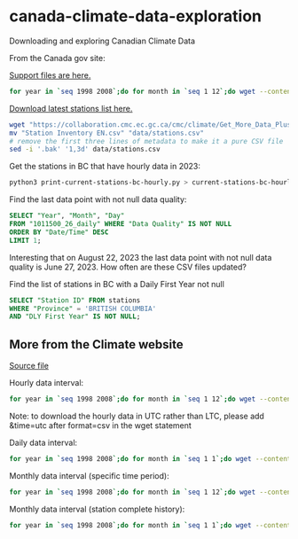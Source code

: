 # canada-climate-data-exploration

Downloading and exploring Canadian Climate Data

From the Canada gov site:

[Support files are here.](https://collaboration.cmc.ec.gc.ca/cmc/climate/Get_More_Data_Plus_de_donnees/)

```bash
for year in `seq 1998 2008`;do for month in `seq 1 12`;do wget --content-disposition "https://climate.weather.gc.ca/climate_data/bulk_data_e.html?format=csv&stationID=1706&Year=${year}&Month=${month}&Day=14&timeframe=1&submit= Download+Data" ;done;done
```

[Download latest stations list here.](https://collaboration.cmc.ec.gc.ca/cmc/climate/Get_More_Data_Plus_de_donnees/Station%20Inventory%20EN.csv)

```bash
wget "https://collaboration.cmc.ec.gc.ca/cmc/climate/Get_More_Data_Plus_de_donnees/Station%20Inventory%20EN.csv"
mv "Station Inventory EN.csv" "data/stations.csv"
# remove the first three lines of metadata to make it a pure CSV file
sed -i '.bak' '1,3d' data/stations.csv
```

Get the stations in BC that have hourly data in 2023:

```bash
python3 print-current-stations-bc-hourly.py > current-stations-bc-hourly.csv
```

Find the last data point with not null data quality:

```sql
SELECT "Year", "Month", "Day"
FROM "1011500_26_daily" WHERE "Data Quality" IS NOT NULL
ORDER BY "Date/Time" DESC
LIMIT 1;
```

Interesting that on August 22, 2023 the last data point with not null data quality is June 27, 2023. How often are these CSV files updated?

Find the list of stations in BC with a Daily First Year not null

```sql
SELECT "Station ID" FROM stations
WHERE "Province" = 'BRITISH COLUMBIA'
AND "DLY First Year" IS NOT NULL;
```

## More from the Climate website

[Source file](https://collaboration.cmc.ec.gc.ca/cmc/climate/Get_More_Data_Plus_de_donnees/Command_Lines_EN.txt)

Hourly data interval:

```bash
for year in `seq 1998 2008`;do for month in `seq 1 12`;do wget --content-disposition "https://climate.weather.gc.ca/climate_data/bulk_data_e.html?format=csv&stationID=1706&Year=${year}&Month=${month}&Day=14&timeframe=1&submit= Download+Data" ;done;done
```

Note: to download the hourly data in UTC rather than LTC, please add &time=utc after format=csv in the wget statement

Daily data interval:

```bash
for year in `seq 1998 2008`;do for month in `seq 1 1`;do wget --content-disposition "https://climate.weather.gc.ca/climate_data/bulk_data_e.html?format=csv&stationID=1706&Year=${year}&Month=${month}&Day=14&timeframe=2&submit= Download+Data" ;done;done
```

Monthly data interval (specific time period):

```bash
for year in `seq 1998 2008`;do for month in `seq 1 12`;do wget --content-disposition "https://climate.weather.gc.ca/climate_data/bulk_data_e.html?format=csv&stationID=1706&Year=${year}&Month=${month}&Day=14&timeframe=3&submit= Download+Data" ;done;done
```

Monthly data interval (station complete history):

```bash
for year in `seq 1998 2008`;do for month in `seq 1 1`;do wget --content-disposition "https://climate.weather.gc.ca/climate_data/bulk_data_e.html?format=csv&stationID=1706&Year=${year}&Month=${month}&Day=14&timeframe=3&submit= Download+Data" ;done;done
```
